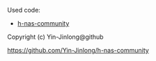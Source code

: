 Used code:

- [h-nas-community](https://github.com/Yin-Jinlong/h-nas-community)

Copyright (c) Yin-Jinlong@github

https://github.com/Yin-Jinlong/h-nas-community
